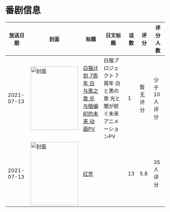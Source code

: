 # 番剧信息

|放送日期|封面|标题|日文标题|话数|评分|评分人数|
|---|---|---|---|---|---|---|
|2021-07-13|<img src="https://lain.bgm.tv/pic/cover/c/0c/cb/343879_5GZZ6.jpg" alt="封面" style="width:150px;height:200px;object-fit:cover;">|[白猫计划 7周年 白与黑之章 光与暗编织的未来 动画PV](https://bangumi.tv/subject/343879)|白猫プロジェクト 7周年 白と黒の章 光と闇が紡ぐ未来 アニメーションPV|1|暂无评分|少于10人评分|
|2021-07-13|<img src="https://lain.bgm.tv/pic/cover/c/d7/d4/294868_JPpx8.jpg" alt="封面" style="width:150px;height:200px;object-fit:cover;">|[红荒](https://bangumi.tv/subject/294868)||13|5.8|35人评分|
